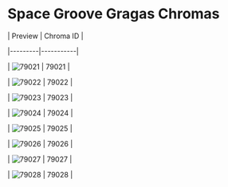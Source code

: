# Space Groove Gragas Chromas


| Preview | Chroma ID |

|---------|-----------|

| ![79021](https://raw.communitydragon.org/latest/plugins/rcp-be-lol-game-data/global/default/v1/champion-chroma-images/79/79021.png) | 79021 |

| ![79022](https://raw.communitydragon.org/latest/plugins/rcp-be-lol-game-data/global/default/v1/champion-chroma-images/79/79022.png) | 79022 |

| ![79023](https://raw.communitydragon.org/latest/plugins/rcp-be-lol-game-data/global/default/v1/champion-chroma-images/79/79023.png) | 79023 |

| ![79024](https://raw.communitydragon.org/latest/plugins/rcp-be-lol-game-data/global/default/v1/champion-chroma-images/79/79024.png) | 79024 |

| ![79025](https://raw.communitydragon.org/latest/plugins/rcp-be-lol-game-data/global/default/v1/champion-chroma-images/79/79025.png) | 79025 |

| ![79026](https://raw.communitydragon.org/latest/plugins/rcp-be-lol-game-data/global/default/v1/champion-chroma-images/79/79026.png) | 79026 |

| ![79027](https://raw.communitydragon.org/latest/plugins/rcp-be-lol-game-data/global/default/v1/champion-chroma-images/79/79027.png) | 79027 |

| ![79028](https://raw.communitydragon.org/latest/plugins/rcp-be-lol-game-data/global/default/v1/champion-chroma-images/79/79028.png) | 79028 |